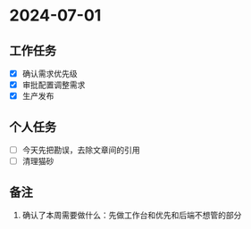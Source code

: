 # 2024-07-01

## 工作任务

- [x] 确认需求优先级
- [x] 审批配置调整需求
- [x] 生产发布

## 个人任务

- [ ] 今天先把勘误，去除文章间的引用
- [ ] 清理猫砂

## 备注

1. 确认了本周需要做什么：先做工作台和优先和后端不想管的部分
